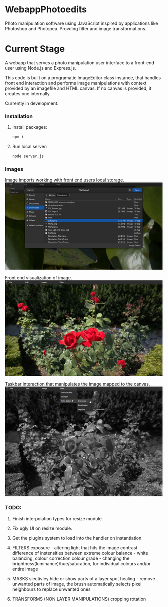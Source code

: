 # WebappPhotoedits
Photo manipulation software using JavaScript inspired by applications like Photoshop and Photopea.
Provding filter and image transformations.

# Current Stage
A webapp that serves a photo manipulation user interface to a front-end user using Node.js and Express.js. 

This code is built on a programatic ImageEditor class instance, that handles front end interaction and performs image manipulations with context provided by an imagefile and HTML canvas. If no canvas is provided, it creates one internally. 

Currently in development.

### Installation
1. Install packages:
   ```bash
   npm i
   ```
2. Run local server:
   ```bash
   node server.js
   ```

### Images
Image imports working with front end users local storage.
![File Imports](./public/images/fileImportsOnUI.png)

Front end visualization of image.
![Image Import](./public/images/RosesOnImport.jpg)

Taskbar interaction that manipulates the image mapped to the canvas.
![Greyscaling](./public/images/RosesGreyscaleOnTaskbar.jpg)

### TODO:
1. Finish interpolation types for resize module.
2. Fix ugly UI on resize module.


3. Get the plugins system to load into the handler on instantiation.
4. FILTERS
exposure - altering light that hits the image
contrast - difference of instensities between extreme
colour balance - white balancing, colour correction
colour grade - changing the brightness(luminance)/hue/saturation, for individual colours and/or entire image
5. MASKS
slectivley hide or show parts of a layer
spot healing - remove unwanted parts of image, the brush automatically selects pixel neighbours to replace unwanted ones
6. TRANSFORMS (NON LAYER MANIPULATIONS)
cropping 
rotation

